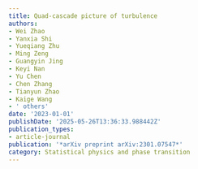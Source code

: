 ```yaml
---
title: Quad-cascade picture of turbulence
authors:
- Wei Zhao
- Yanxia Shi
- Yueqiang Zhu
- Ming Zeng
- Guangyin Jing
- Keyi Nan
- Yu Chen
- Chen Zhang
- Tianyun Zhao
- Kaige Wang
- ' others'
date: '2023-01-01'
publishDate: '2025-05-26T13:36:33.988442Z'
publication_types:
- article-journal
publication: '*arXiv preprint arXiv:2301.07547*'
category: Statistical physics and phase transition
---
```

